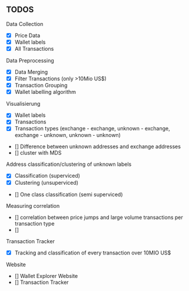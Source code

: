 ## TODOS
Data Collection
- [x] Price Data
- [x] Wallet labels
- [x] All Transactions
	
Data Preprocessing
- [x] Data Merging
- [x] Filter Transactions (only >10Mio US$)
- [x] Transaction Grouping
- [x] Wallet labelling algorithm
	
Visualisierung
- [x] Wallet labels
- [x] Transactions
- [x] Transaction types (exchange - exchange, unknown - exchange, exchange - unknown, unknown - unknown)
- [] Difference between unknown addresses and exchange addresses
- [] cluster with MDS
	
Address classification/clustering of unknown labels
- [x] Classification (superviced)
- [x] Clustering (unsuperviced)
- [] One class classification (semi superviced)

Measuring correlation 
- [] correlation between price jumps and large volume transactions per transaction type
- []

Transaction Tracker
- [x] Tracking and classification of every transaction over 10MIO US$

Website
- [] Wallet Explorer Website
- [] Transaction Tracker
